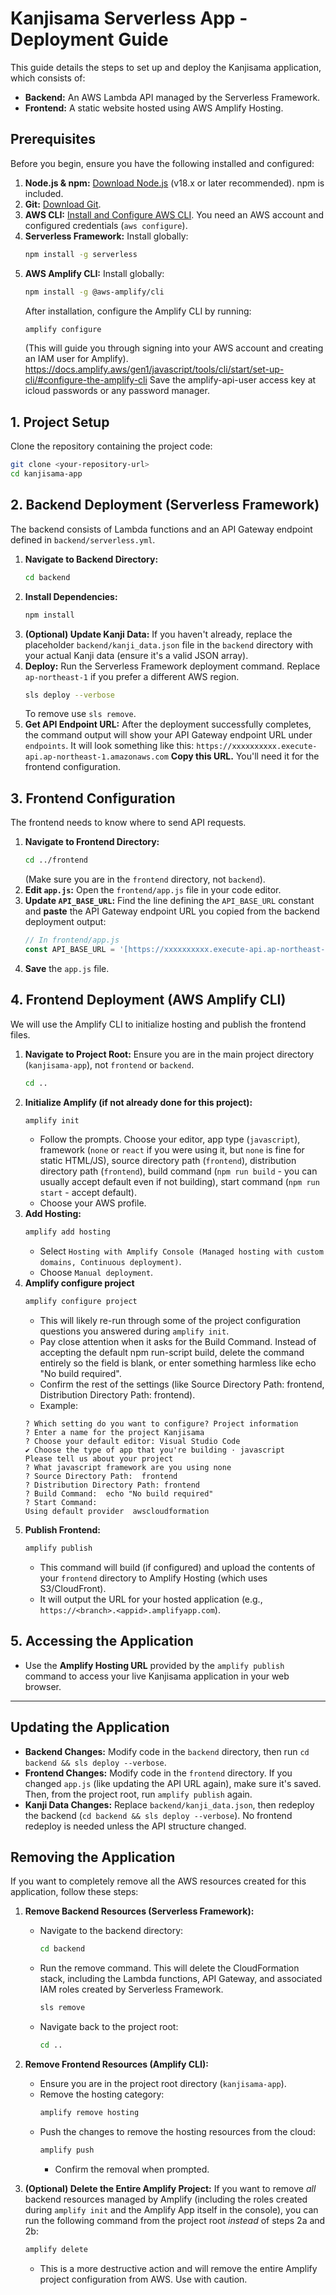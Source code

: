 # Kanjisama Serverless App - Deployment Guide

This guide details the steps to set up and deploy the Kanjisama application, which consists of:

* **Backend:** An AWS Lambda API managed by the Serverless Framework.
* **Frontend:** A static website hosted using AWS Amplify Hosting.

## Prerequisites

Before you begin, ensure you have the following installed and configured:

1.  **Node.js & npm:** [Download Node.js](https://nodejs.org/) (v18.x or later recommended). npm is included.
2.  **Git:** [Download Git](https://git-scm.com/).
3.  **AWS CLI:** [Install and Configure AWS CLI](https://docs.aws.amazon.com/cli/latest/userguide/cli-chap-configure.html). You need an AWS account and configured credentials (`aws configure`).
4.  **Serverless Framework:** Install globally:
    ```bash
    npm install -g serverless
    ```
5.  **AWS Amplify CLI:** Install globally:
    ```bash
    npm install -g @aws-amplify/cli
    ```
    After installation, configure the Amplify CLI by running:
    ```bash
    amplify configure
    ```
    (This will guide you through signing into your AWS account and creating an IAM user for Amplify).
    https://docs.amplify.aws/gen1/javascript/tools/cli/start/set-up-cli/#configure-the-amplify-cli
    Save the amplify-api-user access key at icloud passwords or any password manager.

## 1. Project Setup

Clone the repository containing the project code:

```bash
git clone <your-repository-url>
cd kanjisama-app
```

## 2. Backend Deployment (Serverless Framework)

The backend consists of Lambda functions and an API Gateway endpoint defined in `backend/serverless.yml`.

1.  **Navigate to Backend Directory:**
    ```bash
    cd backend
    ```
2.  **Install Dependencies:**
    ```bash
    npm install
    ```
3.  **(Optional) Update Kanji Data:** If you haven't already, replace the placeholder `backend/kanji_data.json` file in the `backend` directory with your actual Kanji data (ensure it's a valid JSON array).
4.  **Deploy:** Run the Serverless Framework deployment command. Replace `ap-northeast-1` if you prefer a different AWS region.
    ```bash
    sls deploy --verbose
    ```
    To remove use `sls remove`.
5.  **Get API Endpoint URL:** After the deployment successfully completes, the command output will show your API Gateway endpoint URL under `endpoints`. It will look something like this:
    `https://xxxxxxxxxx.execute-api.ap-northeast-1.amazonaws.com`
    **Copy this URL.** You'll need it for the frontend configuration.

## 3. Frontend Configuration

The frontend needs to know where to send API requests.

1.  **Navigate to Frontend Directory:**
    ```bash
    cd ../frontend
    ```
    (Make sure you are in the `frontend` directory, not `backend`).
2.  **Edit `app.js`:** Open the `frontend/app.js` file in your code editor.
3.  **Update `API_BASE_URL`:** Find the line defining the `API_BASE_URL` constant and **paste** the API Gateway endpoint URL you copied from the backend deployment output:
    ```javascript
    // In frontend/app.js
    const API_BASE_URL = '[https://xxxxxxxxxx.execute-api.ap-northeast-1.amazonaws.com](https://xxxxxxxxxx.execute-api.ap-northeast-1.amazonaws.com)'; // <-- PASTE YOUR URL HERE
    ```
4.  **Save** the `app.js` file.

## 4. Frontend Deployment (AWS Amplify CLI)

We will use the Amplify CLI to initialize hosting and publish the frontend files.

1.  **Navigate to Project Root:** Ensure you are in the main project directory (`kanjisama-app`), not `frontend` or `backend`.
    ```bash
    cd ..
    ```
2.  **Initialize Amplify (if not already done for this project):**
    ```bash
    amplify init
    ```
    * Follow the prompts. Choose your editor, app type (`javascript`), framework (`none` or `react` if you were using it, but `none` is fine for static HTML/JS), source directory path (`frontend`), distribution directory path (`frontend`), build command (`npm run build` - you can usually accept default even if not building), start command (`npm run start` - accept default).
    * Choose your AWS profile.
3.  **Add Hosting:**
    ```bash
    amplify add hosting
    ```
    * Select `Hosting with Amplify Console (Managed hosting with custom domains, Continuous deployment)`.
    * Choose `Manual deployment`.
4.  **Amplify configure project**
    ```bash
    amplify configure project
    ```
    * This will likely re-run through some of the project configuration questions you answered during `amplify init`.
    * Pay close attention when it asks for the Build Command. Instead of accepting the default npm run-script build, delete the command entirely so the field is blank, or enter something harmless like echo "No build required".
    * Confirm the rest of the settings (like Source Directory Path: frontend, Distribution Directory Path: frontend).
    * Example:
    ```
    ? Which setting do you want to configure? Project information
    ? Enter a name for the project Kanjisama
    ? Choose your default editor: Visual Studio Code
    ✔ Choose the type of app that you're building · javascript
    Please tell us about your project
    ? What javascript framework are you using none
    ? Source Directory Path:  frontend
    ? Distribution Directory Path: frontend
    ? Build Command:  echo "No build required"
    ? Start Command: 
    Using default provider  awscloudformation
    ```
5.  **Publish Frontend:**
    ```bash
    amplify publish
    ```
    * This command will build (if configured) and upload the contents of your `frontend` directory to Amplify Hosting (which uses S3/CloudFront).
    * It will output the URL for your hosted application (e.g., `https://<branch>.<appid>.amplifyapp.com`).

## 5. Accessing the Application

* Use the **Amplify Hosting URL** provided by the `amplify publish` command to access your live Kanjisama application in your web browser.

---

## Updating the Application

* **Backend Changes:** Modify code in the `backend` directory, then run `cd backend && sls deploy --verbose`.
* **Frontend Changes:** Modify code in the `frontend` directory. If you changed `app.js` (like updating the API URL again), make sure it's saved. Then, from the project root, run `amplify publish` again.
* **Kanji Data Changes:** Replace `backend/kanji_data.json`, then redeploy the backend (`cd backend && sls deploy --verbose`). No frontend redeploy is needed unless the API structure changed.

## Removing the Application

If you want to completely remove all the AWS resources created for this application, follow these steps:

1.  **Remove Backend Resources (Serverless Framework):**
    * Navigate to the backend directory:
        ```bash
        cd backend
        ```
    * Run the remove command. This will delete the CloudFormation stack, including the Lambda functions, API Gateway, and associated IAM roles created by Serverless Framework.
        ```bash
        sls remove
        ```
    * Navigate back to the project root:
        ```bash
        cd ..
        ```

2.  **Remove Frontend Resources (Amplify CLI):**
    * Ensure you are in the project root directory (`kanjisama-app`).
    * Remove the hosting category:
        ```bash
        amplify remove hosting
        ```
    * Push the changes to remove the hosting resources from the cloud:
        ```bash
        amplify push
        ```
        * Confirm the removal when prompted.

3.  **(Optional) Delete the Entire Amplify Project:** If you want to remove *all* backend resources managed by Amplify (including the roles created during `amplify init` and the Amplify App itself in the console), you can run the following command from the project root *instead* of steps 2a and 2b:
    ```bash
    amplify delete
    ```
    * This is a more destructive action and will remove the entire Amplify project configuration from AWS. Use with caution.